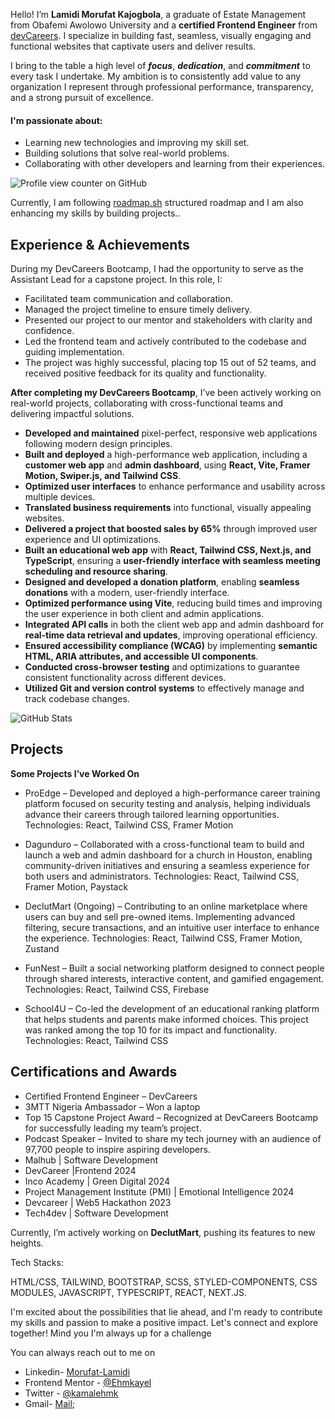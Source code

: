 Hello! I’m <b>Lamidi Morufat Kajogbola</b>, a graduate of Estate Management from Obafemi Awolowo University and a <b>certified Frontend Engineer</b> from [devCareers](http://devcareer.io). I specialize in building fast, seamless, visually engaging and functional websites that captivate users and deliver results.

I bring to the table a high level of <em><b>focus</b></em>, <em><b>dedication</b></em>, and <em><b>commitment</b></em> to every task I undertake. My ambition is to consistently add value to any organization I represent through professional performance, transparency, and a strong pursuit of excellence. 

<h4>I'm passionate about:</h2>

- Learning new technologies and improving my skill set.
- Building solutions that solve real-world problems.
- Collaborating with other developers and learning from their experiences.
  
![Profile view counter on GitHub](https://komarev.com/ghpvc/?username=Ehmkayel)

Currently, I am following [roadmap.sh]() structured roadmap and I am also enhancing my skills by building projects..

## Experience & Achievements 

During my DevCareers Bootcamp, I had the opportunity to serve as the Assistant Lead for a capstone project. In this role, I:

- Facilitated team communication and collaboration.
- Managed the project timeline to ensure timely delivery.
- Presented our project to our mentor and stakeholders with clarity and confidence.
- Led the frontend team and actively contributed to the codebase and guiding implementation.
- The project was highly successful, placing top 15 out of 52 teams, and received positive feedback for its quality and functionality.

**After completing my DevCareers Bootcamp**, I’ve been actively working on real-world projects, collaborating with cross-functional teams and delivering impactful solutions.

- **Developed and maintained** pixel-perfect, responsive web applications following modern design principles.  
- **Built and deployed** a high-performance web application, including a **customer web app** and **admin dashboard**, using **React, Vite, Framer Motion, Swiper.js, and Tailwind CSS**.  
- **Optimized user interfaces** to enhance performance and usability across multiple devices.  
- **Translated business requirements** into functional, visually appealing websites.  
- **Delivered a project that boosted sales by 65%** through improved user experience and UI optimizations.  
- **Built an educational web app** with **React, Tailwind CSS, Next.js, and TypeScript**, ensuring a **user-friendly interface with seamless meeting scheduling and resource sharing**.  
- **Designed and developed a donation platform**, enabling **seamless donations** with a modern, user-friendly interface.  
- **Optimized performance using Vite**, reducing build times and improving the user experience in both client and admin applications.  
- **Integrated API calls** in both the client web app and admin dashboard for **real-time data retrieval and updates**, improving operational efficiency.  
- **Ensured accessibility compliance (WCAG)** by implementing **semantic HTML, ARIA attributes, and accessible UI components**.  
- **Conducted cross-browser testing** and optimizations to guarantee consistent functionality across different devices.  
- **Utilized Git and version control systems** to effectively manage and track codebase changes.  



![GitHub Stats](https://github-readme-stats.vercel.app/api?username=Ehmkayel&theme=radical&show_icons=true&hide_border=true&count_private=true)

## Projects

**Some Projects I’ve Worked On**

- ProEdge – Developed and deployed a high-performance career training platform focused on security testing and analysis, helping individuals advance their careers through tailored learning opportunities.
Technologies: React, Tailwind CSS, Framer Motion

- Dagunduro – Collaborated with a cross-functional team to build and launch a web and admin dashboard for a church in Houston, enabling community-driven initiatives and ensuring a seamless experience for both users and administrators.
Technologies: React, Tailwind CSS, Framer Motion, Paystack

- DeclutMart (Ongoing) – Contributing to an online marketplace where users can buy and sell pre-owned items. Implementing advanced filtering, secure transactions, and an intuitive user interface to enhance the experience.
Technologies: React, Tailwind CSS, Framer Motion, Zustand

- FunNest – Built a social networking platform designed to connect people through shared interests, interactive content, and gamified engagement.
Technologies: React, Tailwind CSS, Firebase

- School4U – Co-led the development of an educational ranking platform that helps students and parents make informed choices. This project was ranked among the top 10 for its impact and functionality.
Technologies: React, Tailwind CSS

## Certifications and Awards

- Certified Frontend Engineer – DevCareers
- 3MTT Nigeria Ambassador – Won a laptop
- Top 15 Capstone Project Award – Recognized at DevCareers Bootcamp for successfully leading my team’s project.
- Podcast Speaker – Invited to share my tech journey with an audience of 97,700 people to inspire aspiring developers.
- Malhub | Software Development
- DevCareer |Frontend 		2024
- Inco Academy | Green Digital		2024
- Project Management Institute (PMI) | Emotional Intelligence		2024
- Devcareer | Web5 Hackathon		2023
- Tech4dev | Software Development

Currently, I’m actively working on <b>DeclutMart</b>, pushing its features to new heights.

Tech Stacks:

HTML/CSS, TAILWIND,  BOOTSTRAP, SCSS, STYLED-COMPONENTS, CSS MODULES, JAVASCRIPT, TYPESCRIPT, REACT, NEXT.JS.

I'm excited about the possibilities that lie ahead, and I'm ready to contribute my skills and passion to make a positive impact. Let's connect and explore together! Mind you I'm always up for a challenge

You can always reach out to me on 
 - Linkedin- [Morufat-Lamidi](https://linkedin.com/in/morufat-lamidi)
 - Frontend Mentor - [@Ehmkayel](https://www.frontendmentor.io/profile/Ehmkayel)
 - Twitter - [@kamalehmk](https://www.twitter.com/kamalehmk)
 - Gmail- [Mail](mailto:lamidimorufat0@gmail.com);





  


<!---
Ehmkayel/Ehmkayel is a ✨ special ✨ repository because its `README.md` (this file) appears on your GitHub profile.
You can click the Preview link to take a look at your changes.
--->
